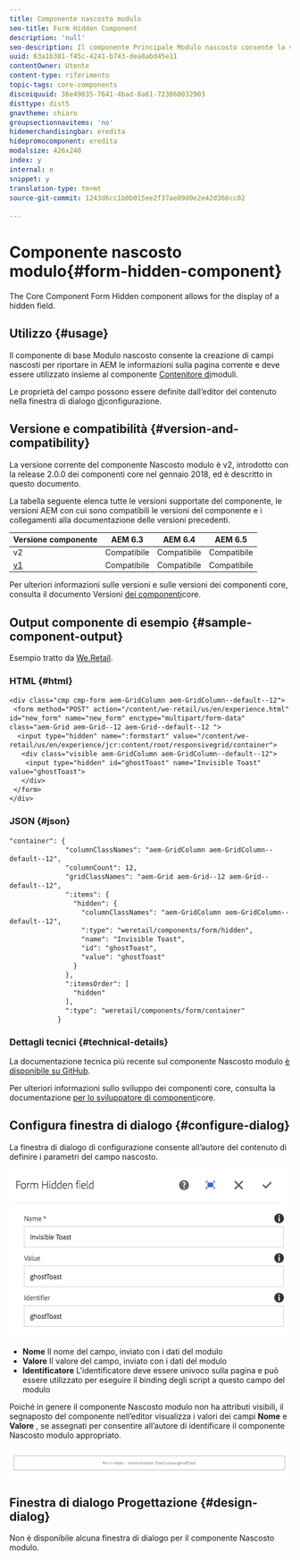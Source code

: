 ```yaml
---
title: Componente nascosto modulo
seo-title: Form Hidden Component
description: 'null'
seo-description: Il componente Principale Modulo nascosto consente la visualizzazione di un campo nascosto.
uuid: 63a1b381-f45c-4241-b743-dea8abd45e11
contentOwner: Utente
content-type: riferimento
topic-tags: core-components
discoiquuid: 36e49035-7641-4bad-8a61-723060032903
disttype: dist5
gnavtheme: chiaro
groupsectionnavitems: 'no'
hidemerchandisingbar: eredita
hidepromocomponent: eredita
modalsize: 426x240
index: y
internal: n
snippet: y
translation-type: tm+mt
source-git-commit: 1243d6cc1b0b015ee2f37ae89d0e2e42d366cc02

---
```



# Componente nascosto modulo{#form-hidden-component}

The Core Component Form Hidden component allows for the display of a hidden field.

## Utilizzo {#usage}

Il componente di base Modulo nascosto consente la creazione di campi nascosti per riportare in AEM le informazioni sulla pagina corrente e deve essere utilizzato insieme al componente [Contenitore di](form-container.md)moduli.

Le proprietà del campo possono essere definite dall’editor del contenuto nella finestra di dialogo [di](form-hidden.md)configurazione.

## Versione e compatibilità {#version-and-compatibility}

La versione corrente del componente Nascosto modulo è v2, introdotto con la release 2.0.0 dei componenti core nel gennaio 2018, ed è descritto in questo documento.

La tabella seguente elenca tutte le versioni supportate del componente, le versioni AEM con cui sono compatibili le versioni del componente e i collegamenti alla documentazione delle versioni precedenti.

| Versione componente | AEM 6.3 | AEM 6.4 | AEM 6.5 |
|--- |--- |--- |--- |
| v2 | Compatibile | Compatibile | Compatibile |
| [v1](form-hidden-v1.md) | Compatibile | Compatibile | Compatibile |

Per ulteriori informazioni sulle versioni e sulle versioni dei componenti core, consulta il documento Versioni [dei componenti](versions.md)core.

## Output componente di esempio {#sample-component-output}

Esempio tratto da [We.Retail](https://helpx.adobe.com/experience-manager/6-5/sites/developing/using/we-retail.html).

### HTML {#html}

```
<div class="cmp cmp-form aem-GridColumn aem-GridColumn--default--12">
 <form method="POST" action="/content/we-retail/us/en/experience.html" id="new_form" name="new_form" enctype="multipart/form-data" class="aem-Grid aem-Grid--12 aem-Grid--default--12 ">
  <input type="hidden" name=":formstart" value="/content/we-retail/us/en/experience/jcr:content/root/responsivegrid/container">
   <div class="visible aem-GridColumn aem-GridColumn--default--12">
    <input type="hidden" id="ghostToast" name="Invisible Toast" value="ghostToast">
   </div>
 </form>
</div>
```

### JSON {#json}

```
"container": {
              "columnClassNames": "aem-GridColumn aem-GridColumn--default--12",
              "columnCount": 12,
              "gridClassNames": "aem-Grid aem-Grid--12 aem-Grid--default--12",
              ":items": {
                "hidden": {
                  "columnClassNames": "aem-GridColumn aem-GridColumn--default--12",
                  ":type": "weretail/components/form/hidden",
                  "name": "Invisible Toast",
                  "id": "ghostToast",
                  "value": "ghostToast"
                }
              },
              ":itemsOrder": [
                "hidden"
              ],
              ":type": "weretail/components/form/container"
            }
```

### Dettagli tecnici {#technical-details}

La documentazione tecnica più recente sul componente Nascosto modulo [è disponibile su GitHub](https://github.com/adobe/aem-core-wcm-components/blob/master/content/src/content/jcr_root/apps/core/wcm/components/form/hidden/v2/hidden).

Per ulteriori informazioni sullo sviluppo dei componenti core, consulta la documentazione [per lo sviluppatore di componenti](developing.md)core.

## Configura finestra di dialogo {#configure-dialog}

La finestra di dialogo di configurazione consente all’autore del contenuto di definire i parametri del campo nascosto.

![](assets/chlimage_1-26.png)

* **Nome** Il nome del campo, inviato con i dati del modulo
* **Valore** Il valore del campo, inviato con i dati del modulo
* **Identificatore** L'identificatore deve essere univoco sulla pagina e può essere utilizzato per eseguire il binding degli script a questo campo del modulo

Poiché in genere il componente Nascosto modulo non ha attributi visibili, il segnaposto del componente nell’editor visualizza i valori dei campi **Nome** e **Valore** , se assegnati per consentire all’autore di identificare il componente Nascosto modulo appropriato.

![](assets/screenshot_2018-10-19at094927.png)

## Finestra di dialogo Progettazione {#design-dialog}

Non è disponibile alcuna finestra di dialogo per il componente Nascosto modulo.